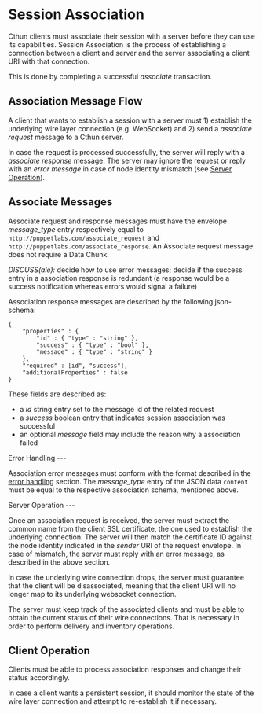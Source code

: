 Session Association
===

Cthun clients must associate their session with a server before they can use
its capabilities. Session Association is the process of establishing a connection
between a client and server and the server associating a client URI with that connection.

This is done by completing a successful _associate_ transaction.

Association Message Flow
---

A client that wants to establish a session with a server must 1) establish the
underlying wire layer connection (e.g. WebSocket) and 2) send a *associate request*
message to a Cthun server.

In case the request is processed successfully, the server will reply with a
*associate response* message. The server may ignore the request or reply with an
*error message* in case of node identity mismatch (see
[Server Operation](#server_operation)).

Associate Messages
---

Associate request and response messages must have the envelope *message_type* entry
respectively equal to `http://puppetlabs.com/associate_request` and
`http://puppetlabs.com/associate_response`. An Associate request message does not
require a Data Chunk.

*DISCUSS(ale):* decide how to use error messages; decide if the success entry
    in a association response is redundant (a response would be a success notification
    whereas errors would signal a failure)

Association response messages are described by the following json-schema:

```
{
    "properties" : {
        "id" : { "type" : "string" },
        "success" : { "type" : "bool" },
        "message" : { "type" : "string" }
    },
    "required" : [id", "success"],
    "additionalProperties" : false
}
```
These fields are described as:

 - a *id* string entry set to the message id of the related request
 - a *success* boolean entry that indicates session association was successful
 - an optional *message* field may include the reason why a association failed

<a name="error_handling"/>
Error Handling
---

Association error messages must conform with the format described in the
[error handling][2] section. The *message_type* entry of the JSON data `content`
must be equal to the respective association schema, mentioned above.

<a name="server_operation"/>
Server Operation
---

Once an association request is received, the server must extract the common name
from the client SSL certificate, the one used to establish the underlying connection. The
server will then match the certificate ID against the node identity indicated in
the *sender* URI of the request envelope. In case of mismatch, the server must
reply with an error message, as described in the above section.

In case the underlying wire connection drops, the server must guarantee that the
client will be disassociated, meaning that the client URI will no longer map to
its underlying websocket connection.

The server must keep track of the associated clients and must be
able to obtain the current status of their wire connections. That is necessary
in order to perform delivery and inventory operations.

Client Operation
---

Clients must be able to process association responses and change their status
accordingly.

In case a client wants a persistent session, it should monitor the
state of the wire layer connection and attempt to re-establish it if necessary.

[1]: uri.md
[2]: error_handling.md
